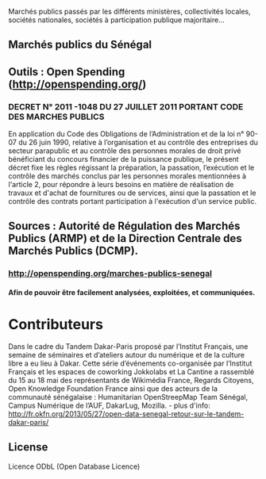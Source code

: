 Marchés publics passés par les différents ministères, collectivités locales, sociétés nationales, sociétés à participation publique majoritaire...

## Marchés publics du Sénégal

## Outils : Open Spending (http://openspending.org/)

### DECRET N° 2011 -1048 DU 27 JUILLET 2011 PORTANT CODE DES MARCHES PUBLICS

En application du Code des Obligations de l’Administration et de la loi n° 90-07 du 26 juin 1990, 
relative à l’organisation et au contrôle des entreprises du secteur parapublic et au contrôle des 
personnes morales de droit privé bénéficiant du concours financier de la puissance publique, le 
présent décret fixe les règles régissant la préparation, la passation, l’exécution et le contrôle 
des marchés conclus par les personnes morales mentionnées à l'article 2, pour répondre à 
leurs besoins en matière de réalisation de travaux et d'achat de fournitures ou de services, ainsi 
que la passation et le contrôle des contrats portant participation à l'exécution d'un service 
public.

## Sources : Autorité de Régulation des Marchés Publics (ARMP) et de la Direction Centrale des Marchés Publics (DCMP).

### http://openspending.org/marches-publics-senegal
#### Afin de pouvoir être facilement analysées, exploitées, et communiquées.

# Contributeurs

Dans le cadre du Tandem Dakar-Paris proposé par l’Institut Français, une semaine de séminaires et d’ateliers autour du numérique et de la culture libre a eu lieu à Dakar. Cette série d’événements co-organisée par l’Institut Français et les espaces de coworking Jokkolabs et La Cantine a rassemblé du 15 au 18 mai des représentants de Wikimédia France, Regards Citoyens, Open Knowledge Foundation France ainsi que des acteurs de la communauté sénégalaise : Humanitarian OpenStreepMap Team Sénégal, Campus Numérique de l’AUF, DakarLug, Mozilla. - plus d'info: http://fr.okfn.org/2013/05/27/open-data-senegal-retour-sur-le-tandem-dakar-paris/

## License
Licence ODbL (Open Database Licence)

